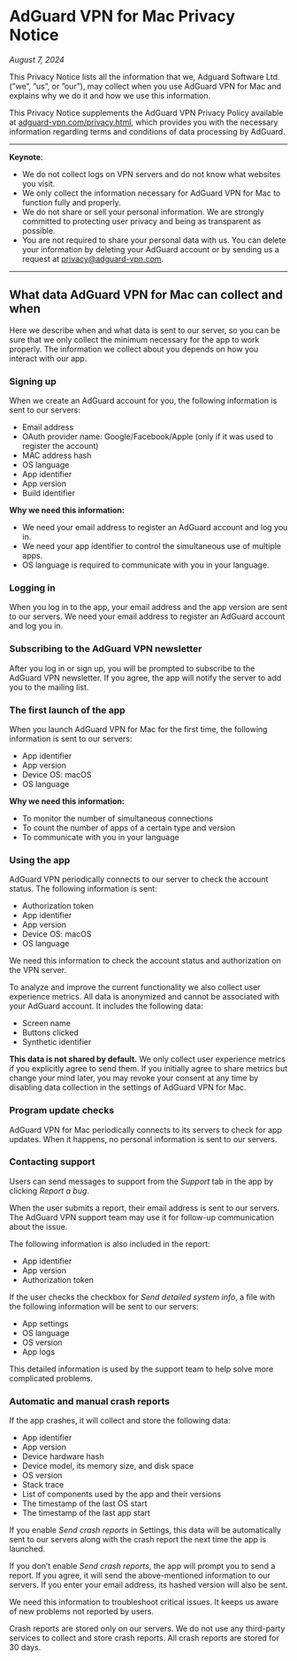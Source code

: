 
# AdGuard VPN for Mac Privacy Notice

*August 7, 2024*

This Privacy Notice lists all the information that we, Adguard Software Ltd. (”we”, ”us”, or ”our”), may collect when you use AdGuard VPN for Mac and explains why we do it and how we use this information.

This Privacy Notice supplements the AdGuard VPN Privacy Policy available at [adguard-vpn.com/privacy.html](https://adguard-vpn.com/privacy.html), which provides you with the necessary information regarding terms and conditions of data processing by AdGuard.

---

**Keynote**:

- We do not collect logs on VPN servers and do not know what websites you visit.
- We only collect the information necessary for AdGuard VPN for Mac to function fully and properly.
- We do not share or sell your personal information. We are strongly committed to protecting user privacy and being as transparent as possible.
- You are not required to share your personal data with us. You can delete your information by deleting your AdGuard account or by sending us a request at [privacy@adguard-vpn.com](mailto:privacy@adguard-vpn.com).

---

## What data AdGuard VPN for Mac can collect and when

Here we describe when and what data is sent to our server, so you can be sure that we only collect the minimum necessary for the app to work properly. The information we collect about you depends on how you interact with our app.

### Signing up

When we create an AdGuard account for you, the following information is sent to our servers:

- Email address
- OAuth provider name: Google/Facebook/Apple (only if it was used to register the account)
- MAC address hash
- OS language
- App identifier
- App version
- Build identifier

**Why we need this information:**

- We need your email address to register an AdGuard account and log you in.
- We need your app identifier to control the simultaneous use of multiple apps.
- OS language is required to communicate with you in your language.

### Logging in

When you log in to the app, your email address and the app version are sent to our servers. We need your email address to register an AdGuard account and log you in.

### Subscribing to the AdGuard VPN newsletter

After you log in or sign up, you will be prompted to subscribe to the AdGuard VPN newsletter. If you agree, the app will notify the server to add you to the mailing list.

### The first launch of the app

When you launch AdGuard VPN for Mac for the first time, the following information is sent to our servers:

- App identifier
- App version
- Device OS: macOS
- OS language

**Why we need this information:**

- To monitor the number of simultaneous connections
- To count the number of apps of a certain type and version
- To communicate with you in your language

### Using the app

AdGuard VPN periodically connects to our server to check the account status. The following information is sent:

- Authorization token
- App identifier
- App version
- Device OS: macOS
- OS language

We need this information to check the account status and authorization on the VPN server.

To analyze and improve the current functionality we also collect user experience metrics. All data is anonymized and cannot be associated with your AdGuard account. It includes the following data:

- Screen name
- Buttons clicked
- Synthetic identifier

**This data is not shared by default.** We only collect user experience metrics if you explicitly agree to send them. If you initially agree to share metrics but change your mind later, you may revoke your consent at any time by disabling data collection in the settings of AdGuard VPN for Mac.

### Program update checks

AdGuard VPN for Mac periodically connects to its servers to check for app updates. When it happens, no personal information is sent to our servers.

### Contacting support

Users can send messages to support from the *Support* tab in the app by clicking *Report a bug*.

When the user submits a report, their email address is sent to our servers. The AdGuard VPN support team may use it for follow-up communication about the issue.

The following information is also included in the report:

- App identifier
- App version
- Authorization token

If the user checks the checkbox for *Send detailed system info*, a file with the following information will be sent to our servers:

- App settings
- OS language
- OS version
- App logs

This detailed information is used by the support team to help solve more complicated problems.

### Automatic and manual crash reports

If the app crashes, it will collect and store the following data:

- App identifier
- App version
- Device hardware hash
- Device model, its memory size, and disk space
- OS version
- Stack trace
- List of components used by the app and their versions
- The timestamp of the last OS start
- The timestamp of the last app start

If you enable *Send crash reports* in Settings, this data will be automatically sent to our servers along with the crash report the next time the app is launched.

If you don’t enable *Send crash reports*, the app will prompt you to send a report. If you agree, it will send the above-mentioned information to our servers. If you enter your email address, its hashed version will also be sent.

We need this information to troubleshoot critical issues. It keeps us aware of new problems not reported by users.

Crash reports are stored only on our servers. We do not use any third-party services to collect and store crash reports. All crash reports are stored for 30 days.
